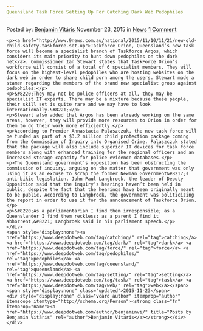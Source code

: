 ```yaml
---
Queensland Task Force Setting Up For Catching Dark Web Pedophiles
---
```

<article class="post-listing post-12108 post type-post status-publish format-standard hentry category-news tag-catching tag-dark tag-force tag-pedophiles tag-queensland tag-setting tag-task tag-web">
    <div class="post-inner">
        <span>Posted by: <a href="https://www.deepdotweb.com/author/benjaminvi/" title="">Benjamin Vitáris </a></span>
    <span>November 23, 2015</span>
    <span>in <a href="https://www.deepdotweb.com/category/news/" rel="category tag">News</a></span>
    <span><a href="https://www.deepdotweb.com/2015/11/23/queensland-task-force-setting-up-for-catching-dark-web-pedophiles/#comments">1 Comment</a></span>
    </p>
    <div class="clear"></div>
    
    <p><a href="http://www.9news.com.au/national/2015/11/10/11/21/new-qld-child-safety-taskforce-set-up">Taskforce Orion, Queensland’s new task force will become a specialist branch of Taskforce Argos, which considers its main priority to hunt down pedophiles on the dark net</a>. Commissioner Ian Stewart states that TaskForce Orion’s workforce will consist of a total of 6 specialist members. They will focus on the highest-level pedophiles who are hosting websites on the dark web in order to share child porn among the users. Stewart made a stamen regarding the members of the brand new specialist group against pedophiles:</p>
    <p>&#8220;They may not be police officers at all, they may be specialist IT experts. There may be a mixture because these people, their skill set is quite rare and we may have to look internationally.&#8221;</p>
    <p>Stewart also added that Argos has been already working on the same areas, however, they will provide more resources to Orion in order for them to do their work more efficiently.</p>
    <p>According to Premier Annastacia Palaszczuk, the new task force will be funded as part of a $3.2 million child protection package coming from the Commission of Inquiry into Organised Crime. Palaszczuk stated that the package will also include superior IT devices for task force members along with enhanced training for the regional officers and an increased storage capacity for police evidence databases.</p>
    <p>The Queensland government’s opposition has been obstructing the commission of inquiry, arguing on the matter that government was only using it as an excuse to scrap the former Newman Government&#8217;s anti-bikie legislation. John-Paul Langbroek, the leader of Deputy Opposition said that the inquiry’s hearings haven’t been held in public, despite the fact that the hearings have been originally meant to be public. According to Langbroek, the government was politicizing the report in order to use it for the announcement of Taskforce Orion.</p>
    <p>&#8220;As a parliamentarian I find them irresponsible; as a Queenslander I find them reckless; as a parent I find it abhorrent,&#8221; Langbroek said in his parliament speech.</p>
    </div>
    <span style="display:none"><a href="https://www.deepdotweb.com/tag/catching/" rel="tag">catching</a> <a href="https://www.deepdotweb.com/tag/dark/" rel="tag">dark</a> <a href="https://www.deepdotweb.com/tag/force/" rel="tag">force</a> <a href="https://www.deepdotweb.com/tag/pedophiles/" rel="tag">pedophiles</a> <a href="https://www.deepdotweb.com/tag/queensland/" rel="tag">queensland</a> <a href="https://www.deepdotweb.com/tag/setting/" rel="tag">setting</a> <a href="https://www.deepdotweb.com/tag/task/" rel="tag">task</a> <a href="https://www.deepdotweb.com/tag/web/" rel="tag">web</a></span> <span style="display:none" class="updated">2015-11-23</span>
    <div style="display:none" class="vcard author" itemprop="author" itemscope itemtype="http://schema.org/Person"><strong class="fn" itemprop="name"><a href="https://www.deepdotweb.com/author/benjaminvi/" title="Posts by Benjamin Vitáris" rel="author">Benjamin Vitáris</a></strong></div>
    </div>
</article>

